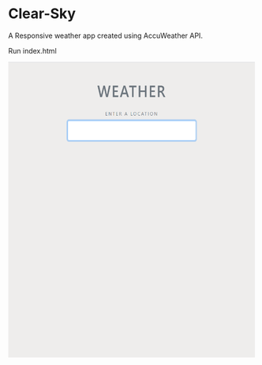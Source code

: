 # Clear-Sky
A Responsive weather app created using AccuWeather API.

Run index.html

<img src="https://github.com/shreyas710/Clear-Sky/raw/master/1.png" alt="alt text" width="500" height="600">
